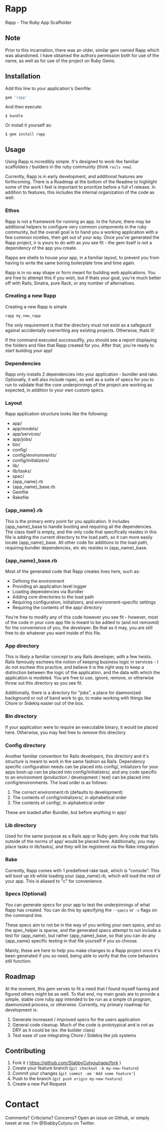 # Rapp

Rapp - The Ruby App Scaffolder

## Note

Prior to this incarnation, there was an older, similar gem named Rapp which was abandoned. I have obtained the authors permission both for use of the name, as well as for use of the project on Ruby Gems.

## Installation

Add this line to your application's Gemfile:

```ruby
gem 'rapp'
```

And then execute:

    $ bundle

Or install it yourself as:

    $ gem install rapp

## Usage

Using Rapp is incredibly simple. It's designed to work like familiar scaffolders / builders in the ruby community (think `rails new`).

Currently, Rapp is in early development, and additional features are forthcoming. There is a Roadmap at the bottom of the Readme to highlight some of the work I feel is important to prioritize before a full v1 release. In addition to features, this includes the internal organization of the code as well.

### Ethos

Rapp is not a framework for running an app. In the future, there may be additional helpers to configure very common components in the ruby community, but the overall goal is to hand you a working application with a few common niceties, then get out of your way. Once you've generated the Rapp project, ir is yours to do with as you see fit - the gem itself is not a dependency of the app you create.

Rapps are shells to house your app, in a familiar layout, to prevent you from having to write the same boring boilerplate time and time again.

Rapp is in no way shape or form meant for building web applications. You are free to attempt this if you wish, but if thats your goal, you're much better off with Rails, Sinatra, pure Rack, or any number of alternatives.

### Creating a new Rapp

Creating a new Rapp is simple

```shell
rapp my_new_rapp
```

The only requirement is that the directory must not exist as a safegaurd against accidentally overwriting any existing projects. Otherwise, thats it!

If the command executed successuflly, you should see a report displaying the folders and files that Rapp created for you. After that, you're ready to start building your app!

### Dependencies

Rapp only installs 2 dependencies into your application - bundler and rake. Optionally, it will also include rspec, as well as a suite of specs for you to run to validate that the core underpinnings of the project are working as expected, in addition to your own custom specs.

### Layout

Rapp application structure looks like the following:

* app/
* app/models/
* app/services/
* app/jobs/
* bin/
* config/
* config/environments/
* config/initializers/
* lib/
* lib/tasks/
* spec/
* {app_name}.rb
* {app_name}_base.rb
* Gemfile
* Rakefile

### {app_name}.rb

This is the primary entry point for you application. It includes {app_name}_base to handle booting and requiring all the dependencies. The class itself is empty, and the only code that specifically resides in this file is adding the current directory to the load path, so it can more easily locate {app_name}_base. All other code for additions to the load path, requiring bundler dependencies, etc etc resides in {app_name}_base.

### {app_name}_base.rb

Most of the generated code that Rapp creates lives here, such as:

* Defining the environment
* Providing an application level logger
* Loading dependencies via Bundler
* Adding core directories to the load path
* Requiring configuration, initializers, and environment-specific settings
* Requiring the contents of the app/ directory

You're free to modify any of this code however you see fit - however, most of the code in your core app file is meant to be added to (and not removed) for the convenience of you, the developer. Be that as it may, you are still free to do whatever you want inside of this file.

### App directory

This is likely a familiar concept to any Rails developer, with a few twists. Rails famously eschews the notion of keeping business logic in services - I do not eschew this practice, and believe it is the right way to keep a distinction between the logic of the application, and the data with which the application is modeled. You are free to use, ignore, remove, or otherwise throw out this directory as you see fit.

Additionally, there is a directory for "jobs", a place for daemonized background or out of band work to go, to make working with things like Chore or Sidekiq easier out of the box.

### Bin directory

If your application were to require an executable binary, it would be placed here. Otherwise, you may feel free to remove this directory

### Config directory

Another familiar convention for Rails developers, this directory and it's structure is meant to work in the same fashion as Rails. Dependency specific configuration needs can be placed into config/, initializers for your apps boot-up can be placed into config/initializers/, and any code specific to an environment (production / development / test) can be placed into config/environments. The load order is as follows:

1. The correct environment.rb (defaults to development)
2. The contents of config/initializers/, in alphabetical order
3. The contents of config/, in alphabetical order

These are loaded after Bundler, but before anything in app/

### Lib directory

Used for the same purpose as a Rails app or Ruby gem. Any code that falls outside of the norms of app/ would be placed here. Additionally, you may place tasks in lib/tasks/, and they will be registered via the Rake integration

### Rake

Currently, Rapp comes with 1 predefined rake task, which is "console". This will boot up irb while loading your {app_name}.rb, which will load the rest of your app. This is aliased to "c" for convenience.

### Specs (Optional)

You can generate specs for your app to test the underpinnings of what Rapp has created. You can do this by specifying the ```--specs``` or ```-s``` flags on the command line.

These specs aim to not be in the way of you writing your own specs, and so the spec_helper is sparse, and the generated specs attempt to not include a test for {app_name}, but rather {app_name}_base, so that you can do any {app_name} specific testing in that file yourself if you so choose.

Mainly, these are here to help you make changes to a Rapp project once it's been generated if you so need, being able to verify that the core behaviors still function.

## Roadmap

At the moment, this gem serves to fit a need that I found myself having and figured others might be as well. To that end, my main goals are to provide a simple, stable core ruby app intended to be run as a simple cli program, daemonized process, or otherwise. Currently, my primary roadmap for development is:

1. Generate increased / improved specs for the users application
2. General code cleanup. Much of the code is prototypical and is not as DRY as it could be (ex: the builder class)
3. Test ease of use integrating Chore / Sidekiq like job systems

## Contributing

1. Fork it ( https://github.com/StabbyCutyou/rapp/fork )
2. Create your feature branch (`git checkout -b my-new-feature`)
3. Commit your changes (`git commit -am 'Add some feature'`)
4. Push to the branch (`git push origin my-new-feature`)
5. Create a new Pull Request

# Contact

Comments? Criticisms? Concerns? Open an issue on Github, or simply tweet at me. I'm @StabbyCutyou on Twitter.
